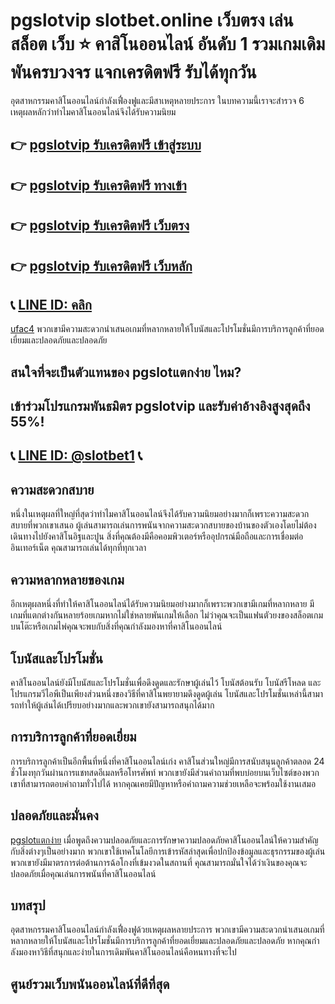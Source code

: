 
# pgslotvip slotbet.online เว็บตรง เล่น สล็อต เว็บ ⭐ คาสิโนออนไลน์ อันดับ  1 รวมเกมเดิมพันครบวงจร แจกเครดิตฟรี รับได้ทุกวัน

อุตสาหกรรมคาสิโนออนไลน์กําลังเฟื่องฟูและมีสาเหตุหลายประการ ในบทความนี้เราจะสํารวจ 6 เหตุผลหลักว่าทําไมคาสิโนออนไลน์จึงได้รับความนิยม 

## 👉 [pgslotvip รับเครดิตฟรี เข้าสู่ระบบ](https://bit.ly/slbk14)
## 👉 [pgslotvip รับเครดิตฟรี ทางเข้า](https://bit.ly/slbk14)
## 👉 [pgslotvip รับเครดิตฟรี เว็บตรง](https://bit.ly/slbk14)
## 👉 [pgslotvip รับเครดิตฟรี เว็บหลัก](https://bit.ly/slbk14)
## 📞 [LINE ID: คลิก](https://bit.ly/slbline)

[ufac4](https://atom.io/packages/ufac4) พวกเขามีความสะดวกนําเสนอเกมที่หลากหลายให้โบนัสและโปรโมชั่นมีการบริการลูกค้าที่ยอดเยี่ยมและปลอดภัยและปลอดภัย

## สนใจที่จะเป็นตัวแทนของ pgslotแตกง่าย ไหม?
## เข้าร่วมโปรแกรมพันธมิตร pgslotvip และรับค่าอ้างอิงสูงสุดถึง 55%!
## 📞 [LINE ID: @slotbet1](https://bit.ly/slbline) 📞

## ความสะดวกสบาย

หนึ่งในเหตุผลที่ใหญ่ที่สุดว่าทําไมคาสิโนออนไลน์จึงได้รับความนิยมอย่างมากก็เพราะความสะดวกสบายที่พวกเขาเสนอ ผู้เล่นสามารถเล่นการพนันจากความสะดวกสบายของบ้านของตัวเองโดยไม่ต้องเดินทางไปยังคาสิโนอิฐและปูน สิ่งที่คุณต้องมีคือคอมพิวเตอร์หรืออุปกรณ์มือถือและการเชื่อมต่ออินเทอร์เน็ต คุณสามารถเล่นได้ทุกที่ทุกเวลา

## ความหลากหลายของเกม

อีกเหตุผลหนึ่งที่ทําให้คาสิโนออนไลน์ได้รับความนิยมอย่างมากก็เพราะพวกเขามีเกมที่หลากหลาย มีเกมที่แตกต่างกันหลายร้อยเกมหากไม่ใช่หลายพันเกมให้เลือก ไม่ว่าคุณจะเป็นแฟนตัวยงของสล็อตเกมบนโต๊ะหรือเกมไพ่คุณจะพบกับสิ่งที่คุณกําลังมองหาที่คาสิโนออนไลน์

## โบนัสและโปรโมชั่น

คาสิโนออนไลน์ยังมีโบนัสและโปรโมชั่นเพื่อดึงดูดและรักษาผู้เล่นไว้ โบนัสต้อนรับ โบนัสรีโหลด และโปรแกรมวีไอพีเป็นเพียงส่วนหนึ่งของวิธีที่คาสิโนพยายามดึงดูดผู้เล่น โบนัสและโปรโมชั่นเหล่านี้สามารถทําให้ผู้เล่นได้เปรียบอย่างมากและพวกเขายังสามารถสนุกได้มาก

## การบริการลูกค้าที่ยอดเยี่ยม

การบริการลูกค้าเป็นอีกพื้นที่หนึ่งที่คาสิโนออนไลน์เก่ง คาสิโนส่วนใหญ่มีการสนับสนุนลูกค้าตลอด 24 ชั่วโมงทุกวันผ่านการแชทสดอีเมลหรือโทรศัพท์ พวกเขายังมีส่วนคําถามที่พบบ่อยบนเว็บไซต์ของพวกเขาที่สามารถตอบคําถามทั่วไปได้ หากคุณเคยมีปัญหาหรือคําถามความช่วยเหลือจะพร้อมใช้งานเสมอ

## ปลอดภัยและมั่นคง

[pgslotแตกง่าย](https://bit.ly/slbk14) เมื่อพูดถึงความปลอดภัยและการรักษาความปลอดภัยคาสิโนออนไลน์ให้ความสําคัญกับสิ่งต่างๆเป็นอย่างมาก พวกเขาใช้เทคโนโลยีการเข้ารหัสล่าสุดเพื่อปกป้องข้อมูลและธุรกรรมของผู้เล่น พวกเขายังมีมาตรการต่อต้านการฉ้อโกงที่เข้มงวดในสถานที่ คุณสามารถมั่นใจได้ว่าเงินของคุณจะปลอดภัยเมื่อคุณเล่นการพนันที่คาสิโนออนไลน์

## บทสรุป

อุตสาหกรรมคาสิโนออนไลน์กําลังเฟื่องฟูด้วยเหตุผลหลายประการ พวกเขามีความสะดวกนําเสนอเกมที่หลากหลายให้โบนัสและโปรโมชั่นมีการบริการลูกค้าที่ยอดเยี่ยมและปลอดภัยและปลอดภัย หากคุณกําลังมองหาวิธีที่สนุกและง่ายในการเดิมพันคาสิโนออนไลน์คือหนทางที่จะไป

## ศูนย์รวมเว็บพนันออนไลน์ที่ดีที่สุด

